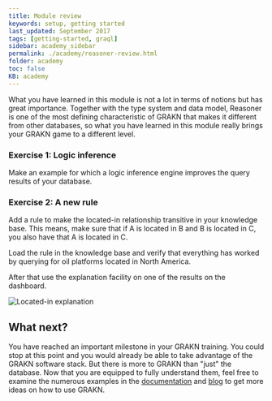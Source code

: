 ```yaml
---
title: Module review
keywords: setup, getting started
last_updated: September 2017
tags: [getting-started, graql]
sidebar: academy_sidebar
permalink: ./academy/reasoner-review.html
folder: academy
toc: false
KB: academy
---
```


What you have learned in this module is not a lot in terms of notions but has great importance. Together with the type system and data model, Reasoner is one of the most defining characteristic of GRAKN that makes it different from other databases, so what you have learned in this module really brings your GRAKN game to a different level.

### Exercise 1: Logic inference
Make an example for which a logic inference engine improves the query results of your database.


### Exercise 2: A new rule
Add a rule to make the located-in relationship transitive in your knowledge base. This means, make sure that if A is located in B and B is located in C, you also have that A is located in C.

Load the rule in the knowledge base and verify that everything has worked by querying for oil platforms located in North America.

After that use the explanation facility on one of the results on the dashboard.

  ![Located-in explanation](/images/academy/5-reasoner/location-explanation.png)

## What next?
You have reached an important milestone in your GRAKN training. You could stop at this point and you would already be able to take advantage of the GRAKN software stack. But there is more to GRAKN than "just" the database. Now that you are equipped to fully understand them, feel free to examine the numerous examples in the [documentation](/index.html) and [blog](https://blog.grakn.ai) to get more ideas on how to use GRAKN.
